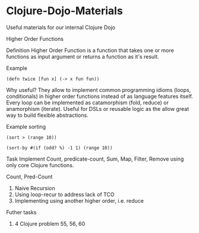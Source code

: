 Clojure-Dojo-Materials
======================

Useful materials for our internal Clojure Dojo

Higher Order Functions

Definition
Higher Order Function is a function that takes one or more functions as input argument or returns a function as it's result.

Example

`(defn twice [fun x] (-> x fun fun))`

Why useful?
They allow to implement common programming idioms (loops, conditionals) in higher order functions instead of as language features itself. Every loop can be implemented as catamorphism (fold, reduce) or anamorphism (iterate). Useful for DSLs or reusable logic as the allow great way to build flexible abstractions. 

Example
sorting

`(sort > (range 10))`

`(sort-by #(if (odd? %) -1 1) (range 10))`


Task
Implement Count, predicate-count, Sum, Map, Filter, Remove using only core Clojure functions.

Count, Pred-Count

1. Naive Recursion 
2. Using loop-recur to address lack of TCO
3. Implementing using another higher order, i.e. reduce

Futher tasks
1. 4 Clojure problem 55, 56, 60


